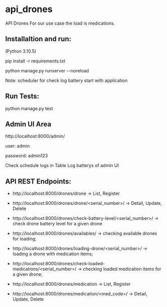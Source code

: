 # api_drones
API Drones  For our use case the load is medications.

## Installaltion and run:

(Python 3.10.5)

 pip install -r requirements.txt

python manage.py runserver --noreload

Note: scheduler for check log battery start with application

## Run Tests:
python manage.py test

## Admin UI Area

http://localhost:8000/admin/

user: admin

password: admin123

Check schedule logs in Table Log batterys of admin UI

## API REST Endpoints:
- http://localhost:8000/drones/drone -> List, Register
- http://localhost:8000/drones/drone/<serial_number>/ -> Detail, Update, Delete
- http://localhost:8000/drones/check-battery-level/<serial_number>/ -> check drone battery level for a given drone
- http://localhost:8000/drones/availables/ -> checking available drones for loading;
- http://localhost:8000/drones/loading-drone/<serial_number>/ -> loading a drone with medication items;
- http://localhost:8000/drones/check-loaded-medications/<serial_number>/ -> checking loaded medication items for a given drone;

- http://localhost:8000/drones/medication -> List, Register
- http://localhost:8000/drones/medication/<med_code>/ -> Detail, Update, Delete

